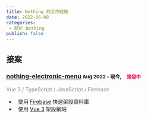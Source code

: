 ```yaml
---
title: Nothing 的工作經驗
date: 2022-06-08
categories: 
 - 關於 Nothing
publish: false
---
```


## 接案

### [nothing-electronic-menu](https://nothing-electronic-menu.web.app/store/WkSNZeGHsjEUNuXE8BEK)<font size="2">&nbsp;Aug 2022 - 現今,&emsp;<span style="color:#e91d63">開發中</span></font><br/>
<span style="color:#888888">Vue 3 / TypeScript / JavaScript / Firebase </span></br>
* &nbsp;&nbsp;使用 [Firebase](https://firebase.google.com/) 快速架設資料庫<br/>
* &nbsp;&nbsp;使用 [Vue 3](https://vuejs.org/) 架設網站